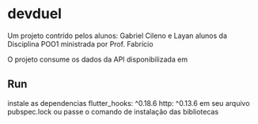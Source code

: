 # devduel

Um projeto contrído pelos alunos: Gabriel Cileno e Layan
alunos da Disciplina POO1 ministrada por Prof. Fabrício

O projeto consume os dados da API disponibilizada em 

## Run
instale as dependencias
  flutter_hooks: ^0.18.6
  http: ^0.13.6
em seu arquivo pubspec.lock
ou passe o comando de instalação das bibliotecas
